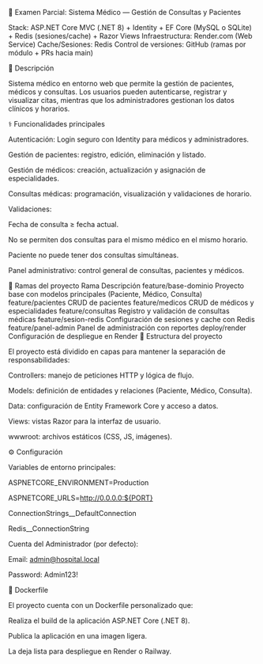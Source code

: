 🏥 Examen Parcial: Sistema Médico — Gestión de Consultas y Pacientes

Stack: ASP.NET Core MVC (.NET 8) + Identity + EF Core (MySQL o SQLite) + Redis (sesiones/cache) + Razor Views
Infraestructura: Render.com (Web Service)
Cache/Sesiones: Redis
Control de versiones: GitHub (ramas por módulo + PRs hacia main)

🚀 Descripción

Sistema médico en entorno web que permite la gestión de pacientes, médicos y consultas.
Los usuarios pueden autenticarse, registrar y visualizar citas, mientras que los administradores gestionan los datos clínicos y horarios.

⚕️ Funcionalidades principales

Autenticación: Login seguro con Identity para médicos y administradores.

Gestión de pacientes: registro, edición, eliminación y listado.

Gestión de médicos: creación, actualización y asignación de especialidades.

Consultas médicas: programación, visualización y validaciones de horario.

Validaciones:

Fecha de consulta ≥ fecha actual.

No se permiten dos consultas para el mismo médico en el mismo horario.

Paciente no puede tener dos consultas simultáneas.

Panel administrativo: control general de consultas, pacientes y médicos.

📂 Ramas del proyecto
Rama	Descripción
feature/base-dominio	Proyecto base con modelos principales (Paciente, Médico, Consulta)
feature/pacientes	CRUD de pacientes
feature/medicos	CRUD de médicos y especialidades
feature/consultas	Registro y validación de consultas médicas
feature/sesion-redis	Configuración de sesiones y cache con Redis
feature/panel-admin	Panel de administración con reportes
deploy/render	Configuración de despliegue en Render
🧱 Estructura del proyecto

El proyecto está dividido en capas para mantener la separación de responsabilidades:

Controllers: manejo de peticiones HTTP y lógica de flujo.

Models: definición de entidades y relaciones (Paciente, Médico, Consulta).

Data: configuración de Entity Framework Core y acceso a datos.

Views: vistas Razor para la interfaz de usuario.

wwwroot: archivos estáticos (CSS, JS, imágenes).

⚙️ Configuración

Variables de entorno principales:

ASPNETCORE_ENVIRONMENT=Production

ASPNETCORE_URLS=http://0.0.0.0:${PORT}

ConnectionStrings__DefaultConnection

Redis__ConnectionString

Cuenta del Administrador (por defecto):

Email: admin@hospital.local

Password: Admin123!

🐳 Dockerfile

El proyecto cuenta con un Dockerfile personalizado que:

Realiza el build de la aplicación ASP.NET Core (.NET 8).

Publica la aplicación en una imagen ligera.

La deja lista para despliegue en Render o Railway.